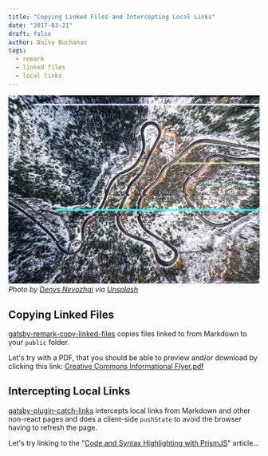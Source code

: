 ```yaml
---
title: "Copying Linked Files and Intercepting Local Links"
date: "2017-03-21"
draft: false
author: Daisy Buchanan
tags:
  - remark
  - linked files
  - local links
---
```


![](denys-nevozhai-184452.jpg) _Photo by [Denys Nevozhai](https://unsplash.com/@dnevozhai) via [Unsplash](https://unsplash.com/@dnevozhai?photo=DlnK1KOREds)_

## Copying Linked Files

[gatsby-remark-copy-linked-files][1] copies files linked to from Markdown to your `public` folder.

Let's try with a PDF, that you should be able to preview and/or download by clicking this link: [Creative Commons Informational Flyer.pdf](Creativecommons-informational-flyer_eng.pdf)

## Intercepting Local Links

[gatsby-plugin-catch-links][2] intercepts local links from Markdown and other non-react pages and does a client-side `pushState` to avoid the browser having to refresh the page.

Let's try linking to the "[Code and Syntax Highlighting with PrismJS](/code-and-syntax-highlighting/)" article…

[1]: https://www.gatsbyjs.org/packages/gatsby-remark-copy-linked-files/
[2]: https://www.gatsbyjs.org/packages/gatsby-plugin-catch-links/
